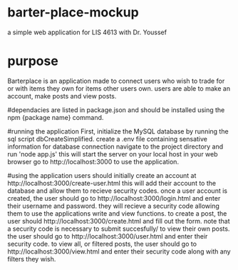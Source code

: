 # barter-place-mockup
a simple web application for LIS 4613 with Dr. Youssef

# purpose 
Barterplace is an application made to connect users who wish to trade for or with items they own for items other users own. 
users are able to make an account, make posts and view posts. 

#dependacies 
are listed in package.json and should be installed using the npm {package name} command. 

#running the application
First, initialize the MySQL database by running the sql script dbCreateSimplified. 
create a .env file containing sensative information for database connection
navigate to the project directory and run 'node app.js' 
this will start the server on your local host 
in your web browser go to http://localhost:3000 to use the application. 

#using the application 
users should initially create an account at http://localhost:3000/create-user.html this will add their account to the database and allow them to recieve security codes. 
once a user account is created, the user should go to http://localhost:3000/login.html and enter their username and password. they will recieve a security code allowing them to use the applications write and view functions.
to create a post, the user should http://localhost:3000/create.html and fill out the form. note that a security code is necessary to submit succesfully/ 
to view their own posts. the user should go to http://localhost:3000/user.html and enter their security code. 
to view all, or filtered posts, the user should go to http://localhost:3000/view.html and enter their security code along with any filters they wish. 
